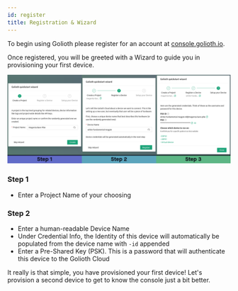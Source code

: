 ```yaml
---
id: register
title: Registration & Wizard
---
```


To begin using Golioth please register for an account at [console.golioth.io](https://console.golioth.io/).

Once registered, you will be greeted with a Wizard to guide you in provisioning your first device.

![Golioth Console hardware provisioning wizard](../assets/gettingstarted-console-wizard.png)

### Step 1

* Enter a Project Name of your choosing

### Step 2

* Enter a human-readable Device Name
* Under Credential Info, the Identity of this device will automatically be populated from the device name with `-id` appended
* Enter a Pre-Shared Key (PSK). This is a password that will authenticate this device to the Golioth Cloud

It really is that simple, you have provisioned your first device! Let's provision a second device to get to know the console just a bit better.